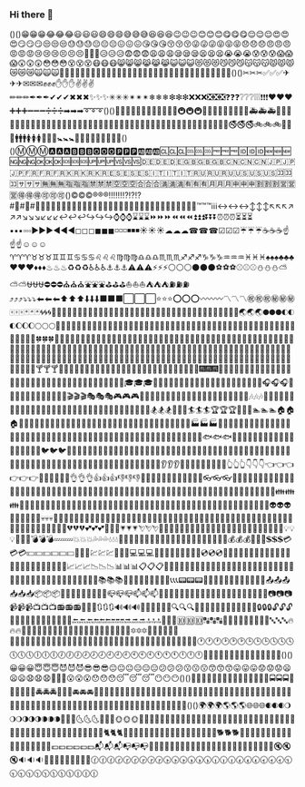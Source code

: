 ### Hi there 👋

()()😁😁😁😂😂😂😃😃😃😄😄😄😅😅😅😆😆😆😉😉😉😊😊😊😋😋😋😌😌😌😍😍😍😏😏😏😒😒😒😓😓😓😔😔😔😖😖😖😘😘😘😚😚😚😜😜😜😝😝😝😞😞😞😠😠😠😡😡😡😢😢😢😣😣😣😤😤😤😥😥😥😨😨😨😩😩😩😪😪😪😫😫😫😭😭😭😰😰😰😱😱😱😲😲😲😳😳😳😵😵😵😷😷😷😸😸😸😹😹😹😺😺😺😻😻😻😼😼😼😽😽😽😾😾😾😿😿😿🙀🙀🙀🙅🙅🙅🙆🙆🙆🙇🙇🙇🙈🙈🙈🙉🙉🙉🙊🙊🙊🙋🙋🙋🙌🙌🙌🙍🙍🙍🙎🙎🙎🙏🙏🙏()()✂✂✂✅✅✅✈✈✈✉✉✉✊✊✊✋✋✋✌✌✌✏✏✏✒✒✒✔✔✔✖✖✖✨✨✨✳✳✳✴✴✴❄❄❄❇❇❇❌❌❌❎❎❎❓❓❓❔❔❔❕❕❕❗❗❗❤❤❤➕➕➕➖➖➖➗➗➗➡➡➡➰➰➰()()🚀🚀🚀🚃🚃🚃🚄🚄🚄🚅🚅🚅🚇🚇🚇🚉🚉🚉🚌🚌🚌🚏🚏🚏🚑🚑🚑🚒🚒🚒🚓🚓🚓🚕🚕🚕🚗🚗🚗🚙🚙🚙🚚🚚🚚🚢🚢🚢🚤🚤🚤🚥🚥🚥🚧🚧🚧🚨🚨🚨🚩🚩🚩🚪🚪🚪🚫🚫🚫🚬🚬🚬🚭🚭🚭🚲🚲🚲🚶🚶🚶🚹🚹🚹🚺🚺🚺🚻🚻🚻🚼🚼🚼🚽🚽🚽🚾🚾🚾🛀🛀🛀()()ⓂⓂⓂ🅰🅰🅰🅱🅱🅱🅾🅾🅾🅿🅿🅿🆎🆎🆎🆑🆑🆑🆒🆒🆒🆓🆓🆓🆔🆔🆔🆕🆕🆕🆖🆖🆖🆗🆗🆗🆘🆘🆘🆙🆙🆙🆚🆚🆚🇩🇪🇩🇪🇩🇪🇬🇧🇬🇧🇬🇧🇨🇳🇨🇳🇨🇳🇯🇵🇯🇵🇯🇵🇫🇷🇫🇷🇫🇷🇰🇷🇰🇷🇰🇷🇪🇸🇪🇸🇪🇸🇮🇹🇮🇹🇮🇹🇷🇺🇷🇺🇷🇺🇺🇸🇺🇸🇺🇸🈁🈁🈁🈂🈂🈂🈚🈚🈚🈯🈯🈯🈲🈲🈲🈳🈳🈳🈴🈴🈴🈵🈵🈵🈶🈶🈶🈷🈷🈷🈸🈸🈸🈹🈹🈹🈺🈺🈺🉐🉐🉐🉑🉑🉑()©©©®®®‼‼‼⁉⁉⁉#⃣#⃣#⃣⃣⃣⃣⃣⃣⃣⃣⃣⃣⃣⃣⃣⃣⃣⃣⃣⃣⃣⃣⃣⃣⃣⃣⃣⃣⃣⃣⃣⃣⃣™™™ℹℹℹ↔↔↔↕↕↕↖↖↖↗↗↗↘↘↘↙↙↙↩↩↩↪↪↪⌚⌚⌚⌛⌛⌛⏩⏩⏩⏪⏪⏪⏫⏫⏫⏬⏬⏬⏰⏰⏰⏳⏳⏳▪▪▪▫▫▫▶▶▶◀◀◀◻◻◻◼◼◼◽◽◽◾◾◾☀☀☀☁☁☁☎☎☎☑☑☑☔☔☔☕☕☕☝☝☝☺☺☺♈♈♈♉♉♉♊♊♊♋♋♋♌♌♌♍♍♍♎♎♎♏♏♏♐♐♐♑♑♑♒♒♒♓♓♓♠♠♠♣♣♣♥♥♥♦♦♦♨♨♨♻♻♻♿♿♿⚓⚓⚓⚠⚠⚠⚡⚡⚡⚪⚪⚪⚫⚫⚫⚽⚽⚽⚾⚾⚾⛄⛄⛄⛅⛅⛅⛎⛎⛎⛔⛔⛔⛪⛪⛪⛲⛲⛲⛳⛳⛳⛵⛵⛵⛺⛺⛺⛽⛽⛽⤴⤴⤴⤵⤵⤵⬅⬅⬅⬆⬆⬆⬇⬇⬇⬛⬛⬛⬜⬜⬜⭐⭐⭐⭕⭕⭕〰〰〰〽〽〽㊗㊗㊗㊙㊙㊙🀄🀄🀄🃏🃏🃏🌀🌀🌀🌁🌁🌁🌂🌂🌂🌃🌃🌃🌄🌄🌄🌅🌅🌅🌆🌆🌆🌇🌇🌇🌈🌈🌈🌉🌉🌉🌊🌊🌊🌋🌋🌋🌌🌌🌌🌏🌏🌏🌑🌑🌑🌓🌓🌓🌔🌔🌔🌕🌕🌕🌙🌙🌙🌛🌛🌛🌟🌟🌟🌠🌠🌠🌰🌰🌰🌱🌱🌱🌴🌴🌴🌵🌵🌵🌷🌷🌷🌸🌸🌸🌹🌹🌹🌺🌺🌺🌻🌻🌻🌼🌼🌼🌽🌽🌽🌾🌾🌾🌿🌿🌿🍀🍀🍀🍁🍁🍁🍂🍂🍂🍃🍃🍃🍄🍄🍄🍅🍅🍅🍆🍆🍆🍇🍇🍇🍈🍈🍈🍉🍉🍉🍊🍊🍊🍌🍌🍌🍍🍍🍍🍎🍎🍎🍏🍏🍏🍑🍑🍑🍒🍒🍒🍓🍓🍓🍔🍔🍔🍕🍕🍕🍖🍖🍖🍗🍗🍗🍘🍘🍘🍙🍙🍙🍚🍚🍚🍛🍛🍛🍜🍜🍜🍝🍝🍝🍞🍞🍞🍟🍟🍟🍠🍠🍠🍡🍡🍡🍢🍢🍢🍣🍣🍣🍤🍤🍤🍥🍥🍥🍦🍦🍦🍧🍧🍧🍨🍨🍨🍩🍩🍩🍪🍪🍪🍫🍫🍫🍬🍬🍬🍭🍭🍭🍮🍮🍮🍯🍯🍯🍰🍰🍰🍱🍱🍱🍲🍲🍲🍳🍳🍳🍴🍴🍴🍵🍵🍵🍶🍶🍶🍷🍷🍷🍸🍸🍸🍹🍹🍹🍺🍺🍺🍻🍻🍻🎀🎀🎀🎁🎁🎁🎂🎂🎂🎃🎃🎃🎄🎄🎄🎅🎅🎅🎆🎆🎆🎇🎇🎇🎈🎈🎈🎉🎉🎉🎊🎊🎊🎋🎋🎋🎌🎌🎌🎍🎍🎍🎎🎎🎎🎏🎏🎏🎐🎐🎐🎑🎑🎑🎒🎒🎒🎓🎓🎓🎠🎠🎠🎡🎡🎡🎢🎢🎢🎣🎣🎣🎤🎤🎤🎥🎥🎥🎦🎦🎦🎧🎧🎧🎨🎨🎨🎩🎩🎩🎪🎪🎪🎫🎫🎫🎬🎬🎬🎭🎭🎭🎮🎮🎮🎯🎯🎯🎰🎰🎰🎱🎱🎱🎲🎲🎲🎳🎳🎳🎴🎴🎴🎵🎵🎵🎶🎶🎶🎷🎷🎷🎸🎸🎸🎹🎹🎹🎺🎺🎺🎻🎻🎻🎼🎼🎼🎽🎽🎽🎾🎾🎾🎿🎿🎿🏀🏀🏀🏁🏁🏁🏂🏂🏂🏃🏃🏃🏄🏄🏄🏆🏆🏆🏈🏈🏈🏊🏊🏊🏠🏠🏠🏡🏡🏡🏢🏢🏢🏣🏣🏣🏥🏥🏥🏦🏦🏦🏧🏧🏧🏨🏨🏨🏩🏩🏩🏪🏪🏪🏫🏫🏫🏬🏬🏬🏭🏭🏭🏮🏮🏮🏯🏯🏯🏰🏰🏰🐌🐌🐌🐍🐍🐍🐎🐎🐎🐑🐑🐑🐒🐒🐒🐔🐔🐔🐗🐗🐗🐘🐘🐘🐙🐙🐙🐚🐚🐚🐛🐛🐛🐜🐜🐜🐝🐝🐝🐞🐞🐞🐟🐟🐟🐠🐠🐠🐡🐡🐡🐢🐢🐢🐣🐣🐣🐤🐤🐤🐥🐥🐥🐦🐦🐦🐧🐧🐧🐨🐨🐨🐩🐩🐩🐫🐫🐫🐬🐬🐬🐭🐭🐭🐮🐮🐮🐯🐯🐯🐰🐰🐰🐱🐱🐱🐲🐲🐲🐳🐳🐳🐴🐴🐴🐵🐵🐵🐶🐶🐶🐷🐷🐷🐸🐸🐸🐹🐹🐹🐺🐺🐺🐻🐻🐻🐼🐼🐼🐽🐽🐽🐾🐾🐾👀👀👀👂👂👂👃👃👃👄👄👄👅👅👅👆👆👆👇👇👇👈👈👈👉👉👉👊👊👊👋👋👋👌👌👌👍👍👍👎👎👎👏👏👏👐👐👐👑👑👑👒👒👒👓👓👓👔👔👔👕👕👕👖👖👖👗👗👗👘👘👘👙👙👙👚👚👚👛👛👛👜👜👜👝👝👝👞👞👞👟👟👟👠👠👠👡👡👡👢👢👢👣👣👣👤👤👤👦👦👦👧👧👧👨👨👨👩👩👩👪👪👪👫👫👫👮👮👮👯👯👯👰👰👰👱👱👱👲👲👲👳👳👳👴👴👴👵👵👵👶👶👶👷👷👷👸👸👸👹👹👹👺👺👺👻👻👻👼👼👼👽👽👽👾👾👾👿👿👿💀💀💀💁💁💁💂💂💂💃💃💃💄💄💄💅💅💅💆💆💆💇💇💇💈💈💈💉💉💉💊💊💊💋💋💋💌💌💌💍💍💍💎💎💎💏💏💏💐💐💐💑💑💑💒💒💒💓💓💓💔💔💔💕💕💕💖💖💖💗💗💗💘💘💘💙💙💙💚💚💚💛💛💛💜💜💜💝💝💝💞💞💞💟💟💟💠💠💠💡💡💡💢💢💢💣💣💣💤💤💤💥💥💥💦💦💦💧💧💧💨💨💨💩💩💩💪💪💪💫💫💫💬💬💬💮💮💮💯💯💯💰💰💰💱💱💱💲💲💲💳💳💳💴💴💴💵💵💵💸💸💸💹💹💹💺💺💺💻💻💻💼💼💼💽💽💽💾💾💾💿💿💿📀📀📀📁📁📁📂📂📂📃📃📃📄📄📄📅📅📅📆📆📆📇📇📇📈📈📈📉📉📉📊📊📊📋📋📋📌📌📌📍📍📍📎📎📎📏📏📏📐📐📐📑📑📑📒📒📒📓📓📓📔📔📔📕📕📕📖📖📖📗📗📗📘📘📘📙📙📙📚📚📚📛📛📛📜📜📜📝📝📝📞📞📞📟📟📟📠📠📠📡📡📡📢📢📢📣📣📣📤📤📤📥📥📥📦📦📦📧📧📧📨📨📨📩📩📩📪📪📪📫📫📫📮📮📮📰📰📰📱📱📱📲📲📲📳📳📳📴📴📴📶📶📶📷📷📷📹📹📹📺📺📺📻📻📻📼📼📼🔃🔃🔃🔊🔊🔊🔋🔋🔋🔌🔌🔌🔍🔍🔍🔎🔎🔎🔏🔏🔏🔐🔐🔐🔑🔑🔑🔒🔒🔒🔓🔓🔓🔔🔔🔔🔖🔖🔖🔗🔗🔗🔘🔘🔘🔙🔙🔙🔚🔚🔚🔛🔛🔛🔜🔜🔜🔝🔝🔝🔞🔞🔞🔟🔟🔟🔠🔠🔠🔡🔡🔡🔢🔢🔢🔣🔣🔣🔤🔤🔤🔥🔥🔥🔦🔦🔦🔧🔧🔧🔨🔨🔨🔩🔩🔩🔪🔪🔪🔫🔫🔫🔮🔮🔮🔯🔯🔯🔰🔰🔰🔱🔱🔱🔲🔲🔲🔳🔳🔳🔴🔴🔴🔵🔵🔵🔶🔶🔶🔷🔷🔷🔸🔸🔸🔹🔹🔹🔺🔺🔺🔻🔻🔻🔼🔼🔼🔽🔽🔽🕐🕐🕐🕑🕑🕑🕒🕒🕒🕓🕓🕓🕔🕔🕔🕕🕕🕕🕖🕖🕖🕗🕗🕗🕘🕘🕘🕙🕙🕙🕚🕚🕚🕛🕛🕛🗻🗻🗻🗼🗼🗼🗽🗽🗽🗾🗾🗾🗿🗿🗿()()😀😀😀😇😇😇😈😈😈😎😎😎😐😐😐😑😑😑😕😕😕😗😗😗😙😙😙😛😛😛😟😟😟😦😦😦😧😧😧😬😬😬😮😮😮😯😯😯😴😴😴😶😶😶()()🚁🚁🚁🚂🚂🚂🚆🚆🚆🚈🚈🚈🚊🚊🚊🚍🚍🚍🚎🚎🚎🚐🚐🚐🚔🚔🚔🚖🚖🚖🚘🚘🚘🚛🚛🚛🚜🚜🚜🚝🚝🚝🚞🚞🚞🚟🚟🚟🚠🚠🚠🚡🚡🚡🚣🚣🚣🚦🚦🚦🚮🚮🚮🚯🚯🚯🚰🚰🚰🚱🚱🚱🚳🚳🚳🚴🚴🚴🚵🚵🚵🚷🚷🚷🚸🚸🚸🚿🚿🚿🛁🛁🛁🛂🛂🛂🛃🛃🛃🛄🛄🛄🛅🛅🛅()()🌍🌍🌍🌎🌎🌎🌐🌐🌐🌒🌒🌒🌖🌖🌖🌗🌗🌗🌘🌘🌘🌚🌚🌚🌜🌜🌜🌝🌝🌝🌞🌞🌞🌲🌲🌲🌳🌳🌳🍋🍋🍋🍐🍐🍐🍼🍼🍼🏇🏇🏇🏉🏉🏉🏤🏤🏤🐀🐀🐀🐁🐁🐁🐂🐂🐂🐃🐃🐃🐄🐄🐄🐅🐅🐅🐆🐆🐆🐇🐇🐇🐈🐈🐈🐉🐉🐉🐊🐊🐊🐋🐋🐋🐏🐏🐏🐐🐐🐐🐓🐓🐓🐕🐕🐕🐖🐖🐖🐪🐪🐪👥👥👥👬👬👬👭👭👭💭💭💭💶💶💶💷💷💷📬📬📬📭📭📭📯📯📯📵📵📵🔀🔀🔀🔁🔁🔁🔂🔂🔂🔄🔄🔄🔅🔅🔅🔆🔆🔆🔇🔇🔇🔉🔉🔉🔕🔕🔕🔬🔬🔬🔭🔭🔭🕜🕜🕜🕝🕝🕝🕞🕞🕞🕟🕟🕟🕠🕠🕠🕡🕡🕡🕢🕢🕢🕣🕣🕣🕤🕤🕤🕥🕥🕥🕦🕦🕦🕧🕧🕧
